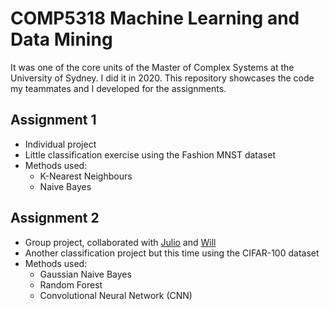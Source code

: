 # COMP5318 Machine Learning and Data Mining
It was one of the core units of the Master of Complex Systems at the University of Sydney. I did it in 2020.
This repository showcases the code my teammates and I developed for the assignments.

## Assignment 1
* Individual project
* Little classification exercise using the Fashion MNST dataset
* Methods used:
  * K-Nearest Neighbours
  * Naive Bayes
 

## Assignment 2
* Group project, collaborated with [Julio](https://github.com/julio-correa-rios) and [Will](https://github.com/w-v-r)
* Another classification project but this time using the CIFAR-100 dataset
* Methods used:
  * Gaussian Naive Bayes
  * Random Forest
  * Convolutional Neural Network (CNN)
